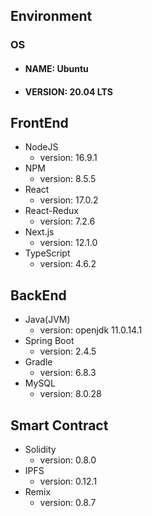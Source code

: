 ## Environment

### OS

- #### NAME: Ubuntu

- #### VERSION: 20.04 LTS



## FrontEnd

- NodeJS
  - version: 16.9.1
- NPM
  - version: 8.5.5
- React
  - version: 17.0.2
- React-Redux
  - version: 7.2.6
- Next.js
  - version: 12.1.0
- TypeScript
  - version: 4.6.2



## BackEnd

- Java(JVM)
  - version: openjdk 11.0.14.1
- Spring Boot
  - version: 2.4.5
- Gradle
  - version: 6.8.3
- MySQL
  - version: 8.0.28



## Smart Contract

- Solidity
  - version: 0.8.0
- IPFS
  - version: 0.12.1
- Remix
  - version: 0.8.7